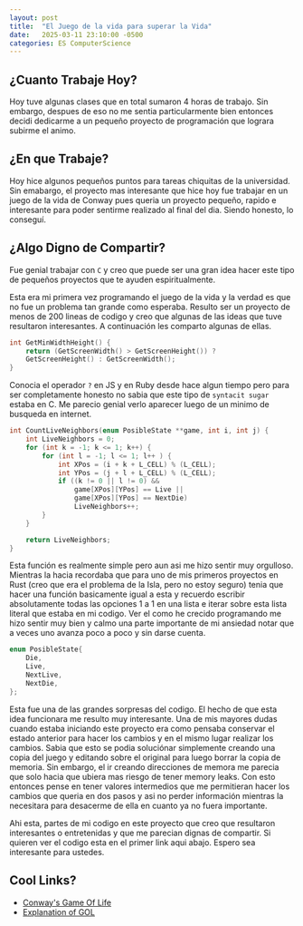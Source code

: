 ```yaml
---
layout: post
title:  "El Juego de la vida para superar la Vida"
date:   2025-03-11 23:10:00 -0500
categories: ES ComputerScience
---
```


## ¿Cuanto Trabaje Hoy?

Hoy tuve algunas clases que en total sumaron 4 horas de trabajo. Sin embargo,
despues de eso no me sentia particularmente bien entonces decidi dedicarme
a un pequeño proyecto de programación que lograra subirme el animo.

## ¿En que Trabaje?

Hoy hice algunos pequeños puntos para tareas chiquitas de la universidad. Sin emabargo,
el proyecto mas interesante que hice hoy fue trabajar en un juego de la vida de Conway
pues queria un proyecto pequeño, rapido e interesante para poder sentirme realizado
al final del dia. Siendo honesto, lo conseguí.

## ¿Algo Digno de Compartir?

Fue genial trabajar con `C` y creo que puede ser una gran idea
hacer este tipo de pequeños proyectos que te ayuden espiritualmente.

Esta era mi primera vez programando el juego de la vida y la verdad es que no fue
un problema tan grande como esperaba. Resulto ser un proyecto de menos de 200 lineas
de codigo y creo que algunas de las ideas que tuve resultaron interesantes. A
continuación les comparto algunas de ellas.

```c
int GetMinWidthHeight() {
    return (GetScreenWidth() > GetScreenHeight()) ?
    GetScreenHeight() : GetScreenWidth();
}
```

Conocia el operador `?` en JS y en Ruby desde hace algun tiempo pero para ser
completamente honesto no sabia que este tipo de `syntacit sugar` estaba en C.
Me parecio genial verlo aparecer luego de un minimo de busqueda en internet.

```c
int CountLiveNeighbors(enum PosibleState **game, int i, int j) {
    int LiveNeighbors = 0;
    for (int k = -1; k <= 1; k++) {
        for (int l = -1; l <= 1; l++ ) {
            int XPos = (i + k + L_CELL) % (L_CELL);
            int YPos = (j + l + L_CELL) % (L_CELL);
            if ((k != 0 || l != 0) &&
                game[XPos][YPos] == Live ||
                game[XPos][YPos] == NextDie)
                LiveNeighbors++;
        }
    }

    return LiveNeighbors;
}
```

Esta función es realmente simple pero aun asi me hizo sentir muy orgulloso.
Mientras la hacia recordaba que para uno de mis primeros proyectos en Rust (creo
que era el problema de la Isla, pero no estoy seguro) tenia que hacer una función
basicamente igual a esta y recuerdo escribir absolutamente todas las opciones 1 a
1 en una lista e iterar sobre esta lista literal que estaba en mi codigo. Ver el
como he crecido programando me hizo sentir muy bien y calmo una parte importante
de mi ansiedad notar que a veces uno avanza poco a poco y sin darse cuenta.

```c
enum PosibleState{
    Die,
    Live,
    NextLive,
    NextDie,
};
```

Esta fue una de las grandes sorpresas del codigo. El hecho de que esta idea
funcionara me resulto muy interesante. Una de mis mayores dudas cuando estaba
iniciando este proyecto era como pensaba conservar el estado anterior para hacer
los cambios y en el mismo lugar realizar los cambios. Sabia que esto se podia soluciónar
simplemente creando una copia del juego y editando sobre el original para luego borrar
la copia de memoria. Sin embargo, el ir creando direcciones de memora me parecia
que solo hacia que ubiera mas riesgo de tener memory leaks. Con esto entonces
pense en tener valores intermedios que me permitieran hacer los cambios que queria
en dos pasos y asi no perder información mientras la necesitara para desacerme de
ella en cuanto ya no fuera importante.

Ahi esta, partes de mi codigo en este proyecto que creo que resultaron interesantes
o entretenidas y que me parecian dignas de compartir. Si quieren ver el codigo
esta en el primer link aqui abajo. Espero sea interesante para ustedes.

## Cool Links?

* [Conway's Game Of Life](https://github.com/S1e7J/RayLib-Game-Of-Life)
* [Explanation of GOL](https://en.wikipedia.org/wiki/Conway%27s_Game_of_Life)
